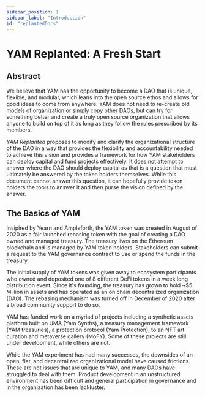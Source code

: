 ```yaml
---
sidebar_position: 1
sidebar_label: "Introduction"
id: "replantedDocs"
---
```


# YAM Replanted: A Fresh Start

## Abstract

We believe that YAM has the opportunity to become a DAO that is unique, flexible, and modular, which leans into the open source ethos and allows for good ideas to come from anywhere. YAM does not need to re-create old models of organization or simply copy other DAOs, but can try for something better and create a truly open source organization that allows anyone to build on top of it as long as they follow the rules prescribed by its members.

*YAM Replanted* proposes to modify and clarify the organizational structure of the DAO in a way that provides the flexibility and accountability needed to achieve this vision and provides a framework for how YAM stakeholders can deploy capital and fund projects effectively.  It does not attempt to answer where the DAO should deploy capital as that is a question that must ultimately be answered by the token holders themselves. While this document cannot answer this question, it can hopefully provide token holders the tools to answer it and then purse the vision defined by the answer.

## The Basics of YAM

Insipired by Yearn and Ampleforth, the YAM token was created in August of 2020 as a fair launched rebasing token with the goal of creating a DAO owned and managed treasury. The treasury lives on the Ethereum blockchain and is managed by YAM token holders. Stakeholders can submit a request to the YAM governance contract to use or spend the funds in the treasury.

The initial supply of YAM tokens was given away to ecosystem participants who owned and deposited one of 8 different DeFi tokens in a week long distribution event. Since it's founding, the treasury has grown to hold ~$5 Million in assets and has operated as an on chain decentralized organization (DAO). The rebasing mechanism was turned off in December of 2020 after a broad community support to do so.

YAM has funded work on a myriad of projects including a synthetic assets platform built on UMA (Yam Synths), a treasury management framework (YAM treasuries), a protection protocol (Yam Protection), to an NFT art curation and metaverse gallery (MoFY). Some of these projects are still under development, while others are not.

While the YAM experiment has had many successes, the downsides of an open, flat, and decentralized organizational model have caused frictions. These are not issues that are unique to YAM, and many DAOs have struggled to deal with them. Product development in an unstructured environment has been difficult and general participation in governance and in the organization has been lackluster.
